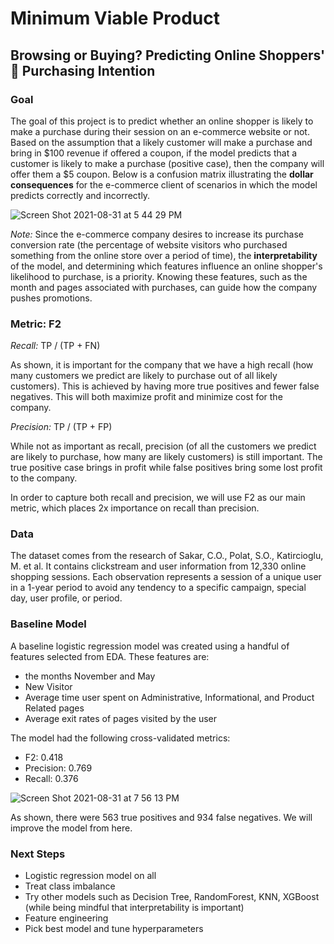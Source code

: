 # Minimum Viable Product
## Browsing or Buying? Predicting Online Shoppers' 🛒  Purchasing Intention

### Goal
The goal of this project is to predict whether an online shopper is likely to make a purchase during their session on an e-commerce website or not. Based on the assumption that a likely customer will make a purchase and bring in $100 revenue if offered a coupon, if the model predicts that a customer is likely to make a purchase (positive case), then the company will offer them a $5 coupon. Below is a confusion matrix illustrating the **dollar consequences** for the e-commerce client of scenarios in which the model predicts correctly and incorrectly.



![Screen Shot 2021-08-31 at 5 44 29 PM](https://user-images.githubusercontent.com/87044440/131579905-7da27fcd-0ccb-443b-9847-fabc77208d34.png)

_Note:_ Since the e-commerce company desires to increase its purchase conversion rate (the percentage of website visitors who purchased something from the online store over a period of time), the **interpretability** of the model, and determining which features influence an online shopper's likelihood to purchase, is a priority. Knowing these features, such as the month and pages associated with purchases, can guide how the company pushes promotions.

### Metric: F2
_Recall:_ TP / (TP + FN)

As shown, it is important for the company that we have a high recall (how many customers we predict are likely to purchase out of all likely customers). This is achieved by having more true positives and fewer false negatives. This will both maximize profit and minimize cost for the company.

_Precision:_ TP / (TP + FP)

While not as important as recall, precision (of all the customers we predict are likely to purchase, how many are likely customers) is still important. The true positive case brings in profit while false positives bring some lost profit to the company.

In order to capture both recall and precision, we will use F2 as our main metric, which places 2x importance on recall than precision.

### Data
The dataset comes from the research of Sakar, C.O., Polat, S.O., Katircioglu, M. et al. It contains clickstream and user information from 12,330 online shopping sessions. Each observation represents a session of a unique user in a 1-year period to avoid any tendency to a specific campaign, special day, user profile, or period.

### Baseline Model
A baseline logistic regression model was created using a handful of features selected from EDA. These features are: 
- the months November and May
- New Visitor
- Average time user spent on Administrative, Informational, and Product Related pages
- Average exit rates of pages visited by the user

The model had the following cross-validated metrics:
- F2: 0.418
- Precision: 0.769
- Recall: 0.376

![Screen Shot 2021-08-31 at 7 56 13 PM](https://user-images.githubusercontent.com/87044440/131590631-4878c775-0054-4fbd-ae6c-8fadca1f66fd.png)

As shown, there were 563 true positives and 934 false negatives. We will improve the model from here.

### Next Steps
- Logistic regression model on all
- Treat class imbalance
- Try other models such as Decision Tree, RandomForest, KNN, XGBoost (while being mindful that interpretability is important)
- Feature engineering
- Pick best model and tune hyperparameters

